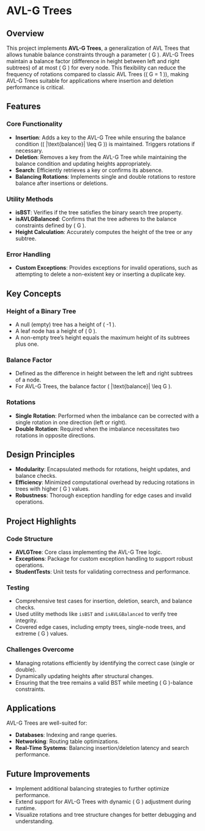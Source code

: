 # AVL-G Trees

## Overview
This project implements **AVL-G Trees**, a generalization of AVL Trees that allows tunable balance constraints through a parameter \( G \). AVL-G Trees maintain a balance factor (difference in height between left and right subtrees) of at most \( G \) for every node. This flexibility can reduce the frequency of rotations compared to classic AVL Trees (\( G = 1 \)), making AVL-G Trees suitable for applications where insertion and deletion performance is critical.

## Features

### Core Functionality
- **Insertion**: Adds a key to the AVL-G Tree while ensuring the balance condition (\( |\text{balance}| \leq G \)) is maintained. Triggers rotations if necessary.
- **Deletion**: Removes a key from the AVL-G Tree while maintaining the balance condition and updating heights appropriately.
- **Search**: Efficiently retrieves a key or confirms its absence.
- **Balancing Rotations**: Implements single and double rotations to restore balance after insertions or deletions.

### Utility Methods
- **isBST**: Verifies if the tree satisfies the binary search tree property.
- **isAVLGBalanced**: Confirms that the tree adheres to the balance constraints defined by \( G \).
- **Height Calculation**: Accurately computes the height of the tree or any subtree.

### Error Handling
- **Custom Exceptions**: Provides exceptions for invalid operations, such as attempting to delete a non-existent key or inserting a duplicate key.

## Key Concepts

### Height of a Binary Tree
- A null (empty) tree has a height of \( -1 \).
- A leaf node has a height of \( 0 \).
- A non-empty tree’s height equals the maximum height of its subtrees plus one.

### Balance Factor
- Defined as the difference in height between the left and right subtrees of a node.
- For AVL-G Trees, the balance factor \( |\text{balance}| \leq G \).

### Rotations
- **Single Rotation**: Performed when the imbalance can be corrected with a single rotation in one direction (left or right).
- **Double Rotation**: Required when the imbalance necessitates two rotations in opposite directions.

## Design Principles
- **Modularity**: Encapsulated methods for rotations, height updates, and balance checks.
- **Efficiency**: Minimized computational overhead by reducing rotations in trees with higher \( G \) values.
- **Robustness**: Thorough exception handling for edge cases and invalid operations.

## Project Highlights

### Code Structure
- **AVLGTree**: Core class implementing the AVL-G Tree logic.
- **Exceptions**: Package for custom exception handling to support robust operations.
- **StudentTests**: Unit tests for validating correctness and performance.

### Testing
- Comprehensive test cases for insertion, deletion, search, and balance checks.
- Used utility methods like `isBST` and `isAVLGBalanced` to verify tree integrity.
- Covered edge cases, including empty trees, single-node trees, and extreme \( G \) values.

### Challenges Overcome
- Managing rotations efficiently by identifying the correct case (single or double).
- Dynamically updating heights after structural changes.
- Ensuring that the tree remains a valid BST while meeting \( G \)-balance constraints.

## Applications
AVL-G Trees are well-suited for:
- **Databases**: Indexing and range queries.
- **Networking**: Routing table optimizations.
- **Real-Time Systems**: Balancing insertion/deletion latency and search performance.

## Future Improvements
- Implement additional balancing strategies to further optimize performance.
- Extend support for AVL-G Trees with dynamic \( G \) adjustment during runtime.
- Visualize rotations and tree structure changes for better debugging and understanding.

